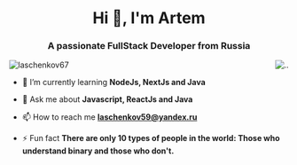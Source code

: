 <h1 align="center">Hi 👋, I'm Artem </h1>
<h3 align="center">A passionate FullStack Developer from Russia</h3>
<img align="right" src="https://user-images.githubusercontent.com/74038190/229223263-cf2e4b07-2615-4f87-9c38-e37600f8381a.gif" alt=".."/>

<p align="left"> <img src="https://komarev.com/ghpvc/?username=laschenkov67&label=Profile%20views&color=0e75b6&style=flat" alt="laschenkov67" /> </p>

- 🌱 I’m currently learning **NodeJs, NextJs and Java**

- 💬 Ask me about **Javascript, ReactJs and Java**

- 📫 How to reach me **laschenkov59@yandex.ru**

- ⚡ Fun fact **There are only 10 types of people in the world: Those who understand binary and those who don't.**

